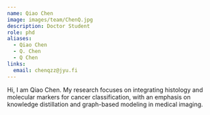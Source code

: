 ```yaml
---
name: Qiao Chen
image: images/team/ChenQ.jpg
description: Doctor Student
role: phd
aliases:
  - Qiao Chen
  - Q. Chen
  - Q Chen
links:
  email: chenqzz@jyu.fi
---
```


Hi, I am Qiao Chen. My research focuses on integrating histology and molecular markers for cancer classification, with an emphasis on knowledge distillation and graph-based modeling in medical imaging. 
